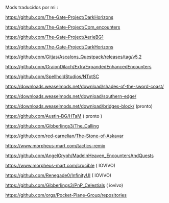 Mods traducidos por mi :

https://github.com/The-Gate-Project/DarkHorizons

https://github.com/The-Gate-Project/Com_encounters

https://github.com/The-Gate-Project/AerieBG1

https://github.com/The-Gate-Project/DarkHorizons

https://github.com/Gitjas/Ascalons_Questpack/releases/tag/v5.2

https://github.com/GraionDilach/ExtraExpandedEnhancedEncounters

https://github.com/SpellholdStudios/NTotSC

https://downloads.weaselmods.net/download/shades-of-the-sword-coast/

https://downloads.weaselmods.net/download/southern-edge/

https://downloads.weaselmods.net/download/bridges-block/ (pronto)

https://github.com/Austin-BG/HTaM       ( pronto )

https://github.com/Gibberlings3/The_Calling

https://github.com/red-carnelian/The-Stone-of-Askavar

https://www.morpheus-mart.com/tactics-remix

https://github.com/AngelGryph/MadeInHeaven_EncountersAndQuests

https://www.morpheus-mart.com/crucible  ( IOVIVO)

https://github.com/Renegade0/InfinityUI  ( IOVIVO)

https://github.com/Gibberlings3/PnP_Celestials ( iovivo)



























https://github.com/orgs/Pocket-Plane-Group/repositories
